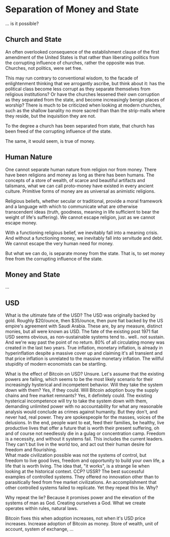 # Separation of Money and State
...
is it possible?


## Church and State

An often overlooked consequence
 of the establishment clause of the
 first amendment of the United States 
 is that rather than liberating politics from
 the corrupting influence of churches,
 rather the opposite was true.
Churches, not politics, were set free.

This may run contrary to conventional
 wisdom, to the facade of enlightenment
 thinking that we arrogantly ascribe,
 but think about it: has the
 political class become less corrupt 
 as they separate themselves from religious
 institutions?
Or have the churches lessened their
 own corruption as they separated
 from the state, and become increasingly 
 benign places of worship?
There is much to be criticized when looking
 at modern churches, such as the
 shallow banality no more sacred than
 than the strip-malls where they reside, 
 but the
 inquisition
 they are not.

To the degree a church has been separated from
 state, that church has been freed of the
 corrupting influence of the state.

The same, it would seem, is true of money.




## Human Nature 

One cannot separate human nature from religion
 nor from money.
There have been religions and money
 as long as there has
 been humans.
The concepts of a store of wealth, of
 scarce and beautiful artifacts and talismans,
 what we can call
 proto-money 
 have existed in every ancient culture.
Primitive forms of money are as universal as
 animistic
 religions.

Religious beliefs, whether secular or traditional,
 provide a moral framework and a language
 with which to communicate what are
 otherwise transcendent ideas
 (truth, goodness, meaning in life sufficient
 to bear the weight of life's suffering).
We cannot escape religion, 
 just as we cannot escape money.

With a functioning religious belief, 
 we inevitably fall into a meaning crisis.
And without a functioning money,
 we inevitably fall into servitude and debt.
We cannot escape the very human need
 for money.

But what we can do, is separate money
 from the state.
That is, to set money free from the
 corrupting influence of the state.


## Money and State

...



## USD
What is the ultimate fate of the USD?
The USD was originally backed by gold.
Roughly $20/ounce, then $35/ounce,
 then pure fiat backed by the
 US empire's agreement with Saudi Arabia. 
These are, by any measure, distinct monies,
 but all were known as USD.
The fate of the existing
 post 1971 fiat USD seems obvious,
 as non-sustainable systems tend to.. 
 well.. not sustain. 
And we're way past the point of no return. 
80% of all circulating money was created
 in the last two years. 
True inflation, monetary inflation, 
 is already in hyperinflation
 despite a massive cover up and
 claiming it's all transient and that
 price inflation is unrelated to the 
 massive monetary inflation.
The willful stupidity of modern economists 
 can be startling.

What is the effect of Bitcoin on USD?
Unsure. Let's assume that the existing powers are failing, which seems to be the most likely scenario for their increasingly hysterical and incompetent behavior. Will they take the system down with them? Yes, if they could. Will Bitcoin adoption buoy the supply chains and free market remnants? Yes, it definitely could.
The existing hysterical incompetence will try to take the system down with them, demanding unlimited power with no accountability for what any reasonable analysis would conclude as crimes against humanity. But they don't, and never had, real power. They are spokespeople for the masses, voices of the delusions.
In the end, people want to eat, feed their families, be healthy, live productive lives that offer a future that is worth their present suffering, oh and of course not needlessly die in a gulag or concentration camp. Freedom is a necessity, and without it systems fail. 
This includes the current leaders. They can't but live in the world too, and act out their human desire for freedom and flourishing.  
What made civilization possible was not the systems of control, but freedom to live good lives, freedom and opportunity to build your own life, a life that is worth living. 
The idea that, "it works", is a strange lie when looking at the historical context. CCP? USSR? The best successful examples of controlled systems. They offered no innovation other than to parasitically feed from free market civilizations. An accomplishment that other controlled systems failed to replicate. Yet they repeat this lie. Why?

Why repeat the lie?
Because it promises power and the elevation of the systems of man as God. Creating ourselves a God. What we create operates within rules, natural laws.

Bitcoin fixes this when adoption increases,
 not when it's USD price increases. 
Increase adoption of Bitcoin as money. 
Store of wealth, unit of account, 
 system of exchange, ...

